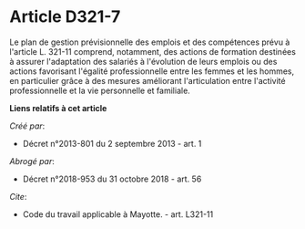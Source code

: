 # Article D321-7

Le plan de gestion prévisionnelle des emplois et des compétences prévu à l'article L. 321-11 comprend, notamment, des actions
de formation destinées à assurer l'adaptation des salariés à l'évolution de leurs emplois ou des actions favorisant l'égalité
professionnelle entre les femmes et les hommes, en particulier grâce à des mesures améliorant l'articulation entre l'activité
professionnelle et la vie personnelle et familiale.

**Liens relatifs à cet article**

_Créé par_:

  - Décret n°2013-801 du 2 septembre 2013 - art. 1

_Abrogé par_:

  - Décret n°2018-953 du 31 octobre 2018 - art. 56

_Cite_:

  - Code du travail applicable à Mayotte. - art. L321-11
